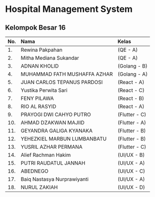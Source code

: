 # **Hospital Management System**

## Kelompok Besar 16

| No. | Nama                         | Kelas         |
| :-- | :--------------------------- | :------------ |
| 1.  | Rewina Pakpahan              | (QE - A)      |
| 2.  | Mitha Mediana Sukandar       | (QE - A)      |
| 3.  | ADNAN KHOLID                 | (Golang - B)  |
| 4.  | MUHAMMAD FATH MUSHAFFA AZHAR | (Golang - A)  |
| 5.  | JUAN CARLOS TEPANUS PARDOSI  | (React - A)   |
| 6.  | Yustika Perwita Sari         | (React - C)   |
| 7.  | FENY PILAWA                  | (React - B)   |
| 8.  | RIO AL RASYID                | (React - A)   |
| 9.  | PRAYOGI DWI CAHYO PUTRO      | (Flutter - C) |
| 10. | AHMAD DZAKWAN MAJIID         | (Flutter - A) |
| 11. | GEYANDRA GALIGA KYANAKA      | (Flutter - B) |
| 12. | YEHEZKIEL MARBUN LUMBANBATU  | (Flutter - B) |
| 13. | YUSRIL AZHAR PERMANA         | (Flutter - C) |
| 14. | Alief Rachman Hakim          | (UI/UX - B)   |
| 15. | PUTRI RAUDATUL JANNAH        | (UI/UX - A)   |
| 16. | ABEDNEGO                     | (UI/UX - C)   |
| 17. | Baiq Nastasya Nurprawiyanti  | (UI/UX - A)   |
| 18. | NURUL ZAKIAH                 | (UI/UX - D)   |
